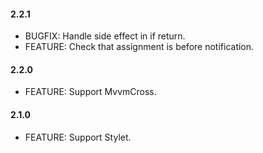 #### 2.2.1
* BUGFIX: Handle side effect in if return.
* FEATURE: Check that assignment is before notification.

#### 2.2.0
* FEATURE: Support MvvmCross.

#### 2.1.0
* FEATURE: Support Stylet.
